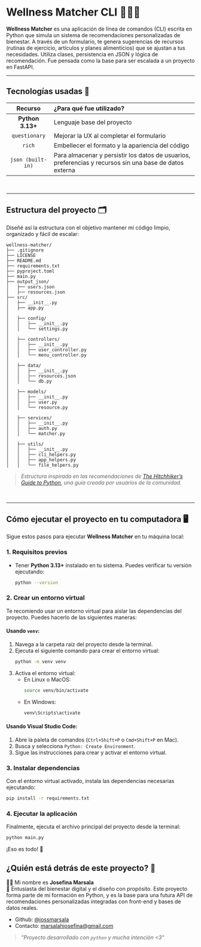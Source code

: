 # Wellness Matcher CLI 🌱🧘‍♀️ 

**Wellness Matcher** es una aplicación de línea de comandos (CLI) escrita en Python que simula un sistema de recomendaciones personalizadas de bienestar. A través de un formulario, te genera sugerencias de recursos (rutinas de ejercicio, artículos y planes alimenticios) que se ajustan a tus necesidades. Utiliza clases, persistencia en JSON y lógica de recomendación. Fue pensada como la base para ser escalada a un proyecto en FastAPI.

---

## Tecnologías usadas 💾

| Recurso      | ¿Para qué fue utilizado?        | 
|:--------------:|:------------------|
| **Python 3.13+** | Lenguaje base del proyecto | 
| `questionary` | Mejorar la UX al completar el formulario |
| `rich` | Embellecer el formato y la apariencia del código |
| `json (built-in)`	| Para almacenar y persistir los datos de usuarios, preferencias y recursos sin una base de datos externa |
<br />

---

## Estructura del proyecto 🗂️

Diseñé así la estructura con el objetivo mantener mi código limpio, organizado y fácil de escalar:

``` 
wellness-matcher/
├── .gitignore
├── LICENSE
├── README.md
├── requirements.txt
├── pyproject.toml          
├── main.py
├── output_json/
│   ├── users.json
│   ├── resources.json
├── src/
│   ├── __init__.py
│   ├── app.py              
│
│   ├── config/
│   │   ├── __init__.py
│   │   └── settings.py     
│
│   ├── controllers/
│   │   ├── __init__.py
│   │   ├── user_controller.py
│   │   └── menu_controller.py
│
│   ├── data/
│   │   ├── __init__.py
│   │   ├── resources.json
│   │   └── db.py
│
│   ├── models/
│   │   ├── __init__.py
│   │   ├── user.py
│   │   └── resource.py
│
│   ├── services/           
│   │   ├── __init__.py
│   │   ├── auth.py
│   │   └── matcher.py  
│
│   ├── utils/
│   │   ├── __init__.py
│   │   ├── cli_helpers.py
│   │   ├── app_helpers.py
│   │   └── file_helpers.py 

``` 

>_Estructura inspirada en las recomendaciones de [The Hitchhiker’s Guide to Python](https://docs.python-guide.org/writing/structure/), una guía creada por usuarios de la comunidad._
<br />

---
## Cómo ejecutar el proyecto en tu computadora 🖥️

Sigue estos pasos para ejecutar **Wellness Matcher** en tu máquina local:

### 1. Requisitos previos
- Tener **Python 3.13+** instalado en tu sistema. Puedes verificar tu versión ejecutando:
  ```bash
  python --version
  ```

### 2. Crear un entorno virtual
Te recomiendo usar un entorno virtual para aislar las dependencias del proyecto. Puedes hacerlo de las siguientes maneras:

#### Usando `venv`:
1. Navega a la carpeta raíz del proyecto desde la terminal.
2. Ejecuta el siguiente comando para crear el entorno virtual:
   ```bash
   python -m venv venv
   ```
3. Activa el entorno virtual:
   - En Linux o MacOS:
     ```bash
     source venv/bin/activate
     ```
   - En Windows:
     ```bash
     venv\Scripts\activate
     ```

#### Usando Visual Studio Code:
1. Abre la paleta de comandos (`Ctrl+Shift+P` o `Cmd+Shift+P` en Mac).
2. Busca y selecciona `Python: Create Environment`.
3. Sigue las instrucciones para crear y activar el entorno virtual.

### 3. Instalar dependencias
Con el entorno virtual activado, instala las dependencias necesarias ejecutando:
```bash
pip install -r requirements.txt
```

### 4. Ejecutar la aplicación
Finalmente, ejecuta el archivo principal del proyecto desde la terminal:
```bash
python main.py
```

¡Eso es todo! 🌟

## ¿Quién está detrás de este proyecto? 🌷

👩‍💻 Mi nombre es **Josefina Marsala**  
💼 Entusiasta del bienestar digital y el diseño con propósito. Este proyecto forma parte de mi formación en Python, y es la base para una futura API de recomendaciones personalizadas integradas con front-end y bases de datos reales.

  - Github: [@jossmarsala](https://github.com/jossmarsala)  
  - Contacto: marsalahjosefina@gmail.com

> _"Proyecto desarrollado con `python` y mucha intención <3"_ 
